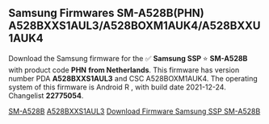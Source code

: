 <h2>Samsung Firmwares SM-A528B(PHN) A528BXXS1AUL3/A528BOXM1AUK4/A528BXXU1AUK4</h2>
Download the Samsung firmware for the ✅ <strong>Samsung SSP </strong> ⭐ <strong>SM-A528B</strong> with product code <strong>PHN</strong> <strong> from Netherlands</strong>. This firmware has version number PDA <strong>A528BXXS1AUL3</strong> and CSC A528BOXM1AUK4. The operating system of this firmware is Android R , with build date 2021-12-24. Changelist <strong>22775054</strong>.

[SM-A528B](https://samfirm.shop/samsung/model/SM-A528B)
[A528BXXS1AUL3](https://samfirm.shop/samsung/pda/A528BXXS1AUL3)
[Download Firmware Samsung SSP SM-A528B](https://samfirm.shop/samsung/firmware/485351)
